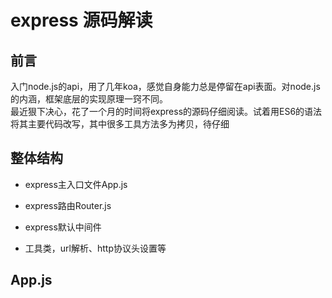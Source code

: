 # express 源码解读

## 前言

入门node.js的api，用了几年koa，感觉自身能力总是停留在api表面。对node.js的内涵，框架底层的实现原理一窍不同。  
最近狠下决心，花了一个月的时间将express的源码仔细阅读。试着用ES6的语法将其主要代码改写，其中很多工具方法多为拷贝，待仔细

## 整体结构

* express主入口文件App.js

* express路由Router.js

* express默认中间件

* 工具类，url解析、http协议头设置等

## App.js


